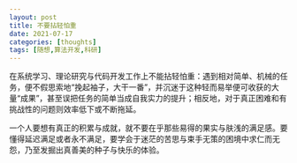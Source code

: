 ```yaml
---
layout: post
title: 不要拈轻怕重
date: 2021-07-17
categories: [thoughts]
tags: [随想,算法开发,科研]
---
```


在系统学习、理论研究与代码开发工作上不能拈轻怕重：遇到相对简单、机械的任务，便不假思索地“挽起袖子，大干一番”，并沉迷于这种轻而易举便可收获的大量“成果”，甚至误把任务的简单当成自我实力的提升；相反地，对于真正困难和有挑战性的问题则效率低下或不断拖延。

一个人要想有真正的积累与成就，就不要在乎那些易得的果实与肤浅的满足感。要懂得延迟满足或者永不满足，要学会于迷茫的苦思与束手无策的困境中求仁而无怨，乃至发掘出真善美的种子与快乐的体验。
